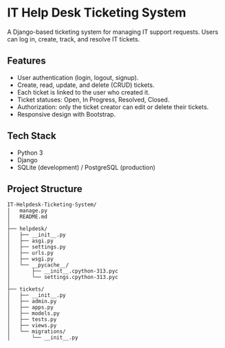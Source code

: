
# IT Help Desk Ticketing System

A Django-based ticketing system for managing IT support requests. Users can log in, create, track, and resolve IT tickets.

## Features
- User authentication (login, logout, signup).
- Create, read, update, and delete (CRUD) tickets.
- Each ticket is linked to the user who created it.
- Ticket statuses: Open, In Progress, Resolved, Closed.
- Authorization: only the ticket creator can edit or delete their tickets.
- Responsive design with Bootstrap.


## Tech Stack
- Python 3
- Django
- SQLite (development) / PostgreSQL (production)

## Project Structure

```
IT-Helpdesk-Ticketing-System/
│   manage.py
│   README.md
│
├── helpdesk/
│   ├── __init__.py
│   ├── asgi.py
│   ├── settings.py
│   ├── urls.py
│   ├── wsgi.py
│   └── __pycache__/
│       ├── __init__.cpython-313.pyc
│       └── settings.cpython-313.pyc
│
├── tickets/
│   ├── __init__.py
│   ├── admin.py
│   ├── apps.py
│   ├── models.py
│   ├── tests.py
│   ├── views.py
│   └── migrations/
│       └── __init__.py
```


